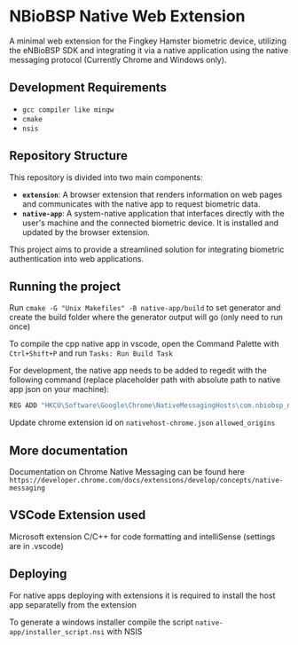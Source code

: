 # NBioBSP Native Web Extension

A minimal web extension for the Fingkey Hamster biometric device, utilizing the eNBioBSP SDK and integrating it via a native application using the native messaging protocol (Currently Chrome and Windows only).

## Development Requirements

- `gcc compiler like mingw`
- `cmake`
- `nsis`

## Repository Structure

This repository is divided into two main components:

- **`extension`**: A browser extension that renders information on web pages and communicates with the native app to request biometric data.
- **`native-app`**: A system-native application that interfaces directly with the user's machine and the connected biometric device. It is installed and updated by the browser extension.

This project aims to provide a streamlined solution for integrating biometric authentication into web applications.

## Running the project

Run `cmake -G "Unix Makefiles" -B native-app/build` to set generator and create the build folder where the generator output will go (only need to run once)

To compile the cpp native app in vscode, open the Command Palette with `Ctrl+Shift+P` and run `Tasks: Run Build Task`

For development, the native app needs to be added to regedit with the following command (replace placeholder path with absolute path to native app json on your machine):

```bash
REG ADD "HKCU\Software\Google\Chrome\NativeMessagingHosts\com.nbiobsp_native_web_ext" /ve /t REG_SZ /d "C:\path\to\nmh-manifest.json" /f
```

Update chrome extension id on `nativehost-chrome.json` `allowed_origins`

## More documentation

Documentation on Chrome Native Messaging can be found here `https://developer.chrome.com/docs/extensions/develop/concepts/native-messaging`

## VSCode Extension used

Microsoft extension C/C++ for code formatting and intelliSense (settings are in .vscode)

## Deploying

For native apps deploying with extensions it is required to install the host app separatelly from the extension

To generate a windows installer compile the script `native-app/installer_script.nsi` with NSIS
